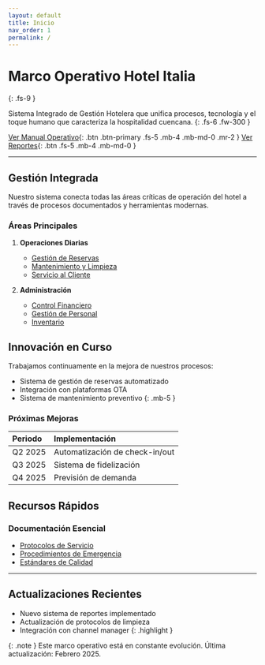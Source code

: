 ```yaml
---
layout: default
title: Inicio
nav_order: 1
permalink: /
---
```


# Marco Operativo Hotel Italia
{: .fs-9 }

Sistema Integrado de Gestión Hotelera que unifica procesos, tecnología y el toque humano que caracteriza la hospitalidad cuencana.
{: .fs-6 .fw-300 }

[Ver Manual Operativo](/docs/manual){: .btn .btn-primary .fs-5 .mb-4 .mb-md-0 .mr-2 }
[Ver Reportes](/docs/reportes){: .btn .fs-5 .mb-4 .mb-md-0 }

---

## Gestión Integrada

Nuestro sistema conecta todas las áreas críticas de operación del hotel a través de procesos documentados y herramientas modernas.

### Áreas Principales

1. **Operaciones Diarias**
   - [Gestión de Reservas](/procesos/reservas)
   - [Mantenimiento y Limpieza](/procesos/mantenimiento)
   - [Servicio al Cliente](/procesos/servicio)

2. **Administración**
   - [Control Financiero](/gerencia/finanzas)
   - [Gestión de Personal](/gerencia/personal)
   - [Inventario](/gerencia/inventario)

## Innovación en Curso

Trabajamos continuamente en la mejora de nuestros procesos:

- Sistema de gestión de reservas automatizado
- Integración con plataformas OTA
- Sistema de mantenimiento preventivo
{: .mb-5 }

### Próximas Mejoras

| Periodo | Implementación |
|:--------|:--------------|
| Q2 2025 | Automatización de check-in/out |
| Q3 2025 | Sistema de fidelización |
| Q4 2025 | Previsión de demanda |

## Recursos Rápidos

### Documentación Esencial
- [Protocolos de Servicio](/recursos/protocolos)
- [Procedimientos de Emergencia](/recursos/emergencia)
- [Estándares de Calidad](/recursos/calidad)

---

## Actualizaciones Recientes

- Nuevo sistema de reportes implementado
- Actualización de protocolos de limpieza
- Integración con channel manager
{: .highlight }

{: .note }
Este marco operativo está en constante evolución. Última actualización: Febrero 2025.